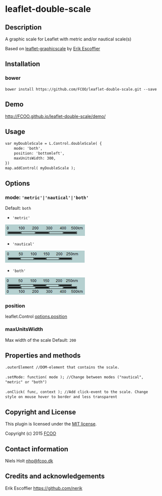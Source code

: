 # leaflet-double-scale
>


## Description
A graphic scale for Leaflet with metric and/or nautical scale(s)

Based on [leaflet-graphicscale](https://github.com/nerik/leaflet-graphicscale) by [Erik Escoffier](https://github.com/nerik) 

## Installation
### bower
`bower install https://github.com/FCOO/leaflet-double-scale.git --save`

## Demo
http://FCOO.github.io/leaflet-double-scale/demo/ 

## Usage

    var myDoubleScale = L.Control.doubleScale( {
    	mode: 'both',
    	position: 'bottomleft', 
    	maxUnitsWidth: 300, 
    })
	map.addControl( myDoubleScale );



## Options

### mode: ```'metric'|'nautical'|'both'```
Default: `both`

- `'metric'`

![](readme/metric.png)

- `'nautical'`

![](readme/nautical.png)

- `'both'`

![](readme/both.png)

### position
leaflet.Control [options.position](http://leafletjs.com/reference.html#control-options)

### maxUnitsWidth
Max width of the scale
Default: `200`

## Properties and methods
	.outerElement //DOM-element that contains the scale. 

	.setMode: function( mode ); //Change between modes ("nautical", "metric" or "both")

	.onClick( func, context ); //Add click-event to the scale. Change style on mouse hover to border and less transparent 

## Copyright and License
This plugin is licensed under the [MIT license](https://github.com/FCOO/leaflet-double-scale/LICENSE).

Copyright (c) 2015 [FCOO](https://github.com/FCOO)

## Contact information

Niels Holt nho@fcoo.dk


## Credits and acknowledgements
Erik Escoffier <https://github.com/nerik> 

